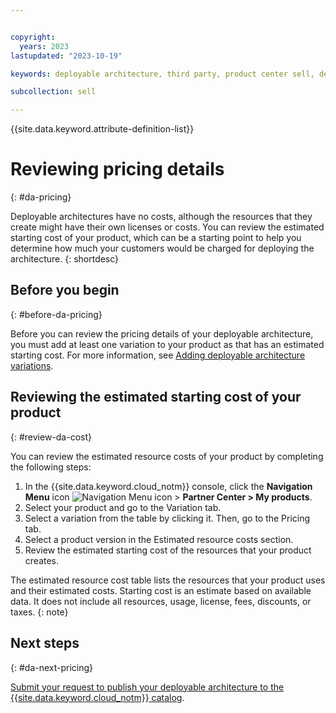 ```yaml
---


copyright:
  years: 2023
lastupdated: "2023-10-19"

keywords: deployable architecture, third party, product center sell, deployable architecture, estimated cost, pricing, resource cost, starting cost

subcollection: sell

---
```


{{site.data.keyword.attribute-definition-list}}

# Reviewing pricing details
{: #da-pricing}

Deployable architectures have no costs, although the resources that they create might have their own licenses or costs. You can review the estimated starting cost of your product, which can be a starting point to help you determine how much your customers would be charged for deploying the architecture.
{: shortdesc}

## Before you begin
{: #before-da-pricing}

Before you can review the pricing details of your deployable architecture, you must add at least one variation to your product as that has an estimated starting cost. For more information, see [Adding deployable architecture variations](/docs/sell?topic=sell-da-variation).

## Reviewing the estimated starting cost of your product
{: #review-da-cost}

You can review the estimated resource costs of your product by completing the following steps:

1. In the {{site.data.keyword.cloud_notm}} console, click the **Navigation Menu** icon ![Navigation Menu icon](../icons/icon_hamburger.svg "Menu") > **Partner Center > My products**.
1. Select your product and go to the Variation tab.
1. Select a variation from the table by clicking it. Then, go to the Pricing tab.
1. Select a product version in the Estimated resource costs section.
1. Review the estimated starting cost of the resources that your product creates.

The estimated resource cost table lists the resources that your product uses and their estimated costs. Starting cost is an estimate based on available data. It does not include all resources, usage, license, fees, discounts, or taxes.
{: note}

## Next steps
{: #da-next-pricing}

[Submit your request to publish your deployable architecture to the {{site.data.keyword.cloud_notm}} catalog](/docs/sell?topic=sell-da-publish).
